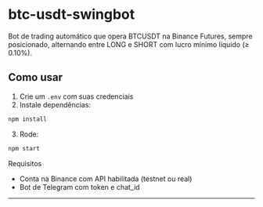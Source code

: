 # btc-usdt-swingbot

Bot de trading automático que opera BTCUSDT na Binance Futures, sempre posicionado, alternando entre LONG e SHORT com lucro mínimo líquido (≥ 0.10%).

## Como usar

1. Crie um `.env` com suas credenciais
2. Instale dependências:

```bash
npm install
```

3. Rode:

```bash
npm start
```

Requisitos

- Conta na Binance com API habilitada (testnet ou real)
- Bot de Telegram com token e chat_id

---
